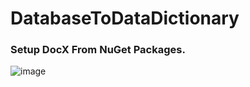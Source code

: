 # DatabaseToDataDictionary

### Setup DocX From NuGet Packages.

![image](https://user-images.githubusercontent.com/12509659/48018239-68ab9800-e141-11e8-8777-2c80c0d63571.png)
